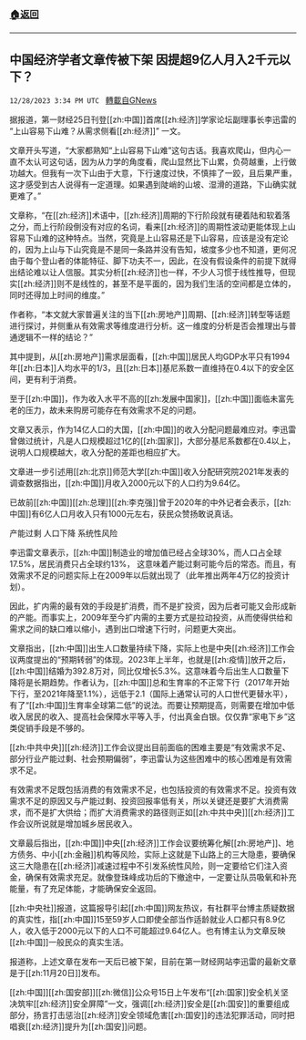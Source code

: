 ###  [:house:返回](README.md)
---


## 中国经济学者文章传被下架  因提超9亿人月入2千元以下？
`12/28/2023 3:34 PM UTC ` [轉載自GNews](https://gnews.org/articles/2161334)

据报道，第一财经25日刊登[[zh:中国]]首席[[zh:经济]]学家论坛副理事长李迅雷的 “上山容易下山难？从需求侧看[[zh:经济]]” 一文。

文章开头写道，“大家都熟知“上山容易下山难”这句古话。我喜欢爬山，但内心一直不太认可这句话，因为从力学的角度看，爬山显然比下山累，负荷越重，上行做功越大。但我有一次下山由于大意，下行速度过快，不慎摔了一跤，且后果严重，这才感受到古人说得有一定道理。如果遇到陡峭的山坡、湿滑的道路，下山确实就更难了。”

文章称，“在[[zh:经济]]术语中，[[zh:经济]]周期的下行阶段就有硬着陆和软着落之分，而上行阶段倒没有对应的名词，看来[[zh:经济]]的周期性波动更能体现上山容易下山难的这种特点。当然，究竟是上山容易还是下山容易，应该是没有定论的，因为上山与下山究竟是不是同一条路并没有告知，坡度多少也不知道，更何况由于每个登山者的体能特征、脚下功夫不一，因此，在没有假设条件的前提下就得出结论难以让人信服。其实分析[[zh:经济]]也一样，不少人习惯于线性推导，但现实[[zh:经济]]则不是线性的，甚至不是平面的，因为我们生活的空间都是立体的，同时还得加上时间的维度。”

作者称，“本文就大家普遍关注的当下[[zh:房地产]]周期、[[zh:经济]]转型等话题进行探讨，并侧重从有效需求等维度进行分析。这一维度的分析是否会推理出与普通逻辑不一样的结论？”

其中提到，从[[zh:房地产]]需求层面看，[[zh:中国]]居民人均GDP水平只有1994年[[zh:日本]]人均水平的1/3，且[[zh:日本]]基尼系数一直维持在0.4以下的安全区间，更有利于消费。

至于[[zh:中国]]，作为收入水平不高的[[zh:发展中国家]]，[[zh:中国]]面临未富先老的压力，故未来购房可能存在有效需求不足的问题。

文章又表示，作为14亿人口的大国，[[zh:中国]]的收入分配问题最难应对。李迅雷曾做过统计，凡是人口规模超过1亿的[[zh:国家]]，大部分基尼系数都在0.4以上，说明人口规模越大，收入分配的差距也相应扩大。

文章进一步引述用[[zh:北京]]师范大学[[zh:中国]]收入分配研究院2021年发表的调查数据指出，[[zh:中国]]月收入2000元以下的人口约为9.64亿。

已故前[[zh:中国]][[zh:总理]][[zh:李克强]]曾于2020年的中外记者会表示，[[zh:中国]]有6亿人口月收入只有1000元左右，获民众赞扬敢说真话。

产能过剩  人口下降 系统性风险

李迅雷文章表示，[[zh:中国]]制造业的增加值已经占全球30%，而人口占全球17.5%，居民消费只占全球约13%， 这意味着产能过剩可能今后的常态。而且，有效需求不足的问题实际上在2009年以后就出现了（此年推出两年4万亿的投资计划）。

因此，扩内需的最有效的手段是扩消费，而不是扩投资，因为后者可能又会形成新的产能。而事实上，2009年至今扩内需的主要方式是拉动投资，从而使得供给和需求之间的缺口难以缩小，遇到出口增速下行时，问题更大突出。

文章指出，[[zh:中国]]出生人口数量持续下降，实际上也是中央[[zh:经济]]工作会议两度提出的“预期转弱”的体现。2023年上半年，也就是[[zh:疫情]]放开之后，[[zh:中国]]结婚为392.8万对，同比仅增长5.3%。这意味着今后出生人口数量下降将是长期趋势。作者认为，[[zh:中国]]总和生育率的不正常下行（2017年开始下行，至2021年降至1.1%），远低于2.1（国际上通常认可的人口世代更替水平），有了“[[zh:中国]]生育率全球第二低”的说法。而要让预期提高，则需要在增加中低收入居民的收入、提高社会保障水平等入手，付出真金白银。仅仅靠“家电下乡”这类促销手段是不够的。

[[zh:中共中央]][[zh:经济]]工作会议提出目前面临的困难主要是“有效需求不足、部分行业产能过剩、社会预期偏弱”，李迅雷认为这些困难中的核心困难是有效需求不足。

有效需求不足既包括消费的有效需求不足，也包括投资的有效需求不足。投资有效需求不足的原因又与产能过剩、投资回报率低有关，所以关键还是要扩大消费需求，而不是扩大供给；而扩大消费需求的路径则正如[[zh:中共中央]][[zh:经济]]工作会议所说就是增加城乡居民收入。

文章最后指出，[[zh:中国]]中央[[zh:经济]]工作会议要统筹化解[[zh:房地产]]、地方债务、中小[[zh:金融]]机构等风险，实际上这就是下山路上的三大隐患，要确保这三大隐患在[[zh:经济]]减速过程中不引发系统性风险，则一定要给它们注入资金，确保有效需求充足。就像登珠峰成功后的下撤途中，一定要让队员吸氧和补充能量，有了充足体能，才能确保安全返回。

[[zh:中央社]]报道，这篇报导引起[[zh:中国]]网友热议，有社群平台博主质疑数据的真实性，指[[zh:中国]]15至59岁人口即使全部当作适龄就业人口都只有8.9亿人，收入低于2000元以下的人口不可能超过9.64亿人。也有博主认为文章反映[[zh:中国]]一般民众的真实生活。

报道称，上述文章在发布一天后已被下架，目前在第一财经网站李迅雷的最新文章是于[[zh:11月20日]]发布。

[[zh:中国]][[zh:国安部]][[zh:微信]]公众号15日上午发布“[[zh:国家]]安全机关坚决筑牢[[zh:经济]]安全屏障”一文，强调[[zh:经济]]安全是[[zh:国安]]的重要组成部分，扬言打击惩治[[zh:经济]]安全领域危害[[zh:国安]]的违法犯罪活动，同时把唱衰[[zh:经济]]提升为[[zh:国安]]问题。
